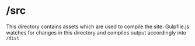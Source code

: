 # /src

This directory contains assets which are used to compile the site. Gulpfile.js watches for changes in this directory and compiles output accordingly into `/dist`
